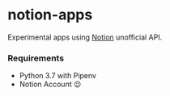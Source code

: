 notion-apps
=============

Experimental apps using [Notion](https://notion.so) unofficial API.


### Requirements

* Python 3.7 with Pipenv
* Notion Account 😉


